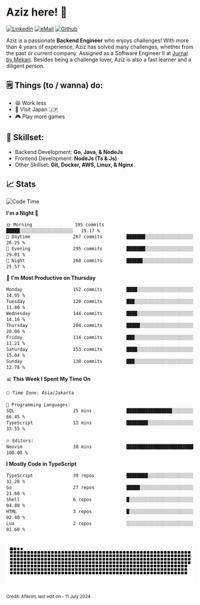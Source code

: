 # Aziz here! 👋

[![LinkedIn](https://img.shields.io/static/v1?message=afikrim&logo=linkedin&label=&color=0077B5&logoColor=white&labelColor=&style=for-the-badge)](https://www.linkedin.com/in/afikrim)
[![eMail](https://img.shields.io/static/v1?message=afikrim10@gmail.com&logo=gmail&label=&color=D14836&logoColor=white&labelColor=&style=for-the-badge)](mailto:afikrim10@gmail.com)
[![Github](https://komarev.com/ghpvc/?username=afikrim&label=Visitors&style=for-the-badge)](https://www.github.com/afikrim)

<!--Introduction-->
Aziz is a passionate **Backend Engineer** who enjoys challenges! With more than 4 years of experience, Aziz has solved many challenges, whether from the past or current company. Assigned as a Software Engineer II at [Jurnal by Mekari](https://jurnal.id). Besides being a challenge lover, Aziz is also a fast learner and a diligent person.

<!--Things TODO-->
## 🗒️ Things (to / wanna) do:

- 😆 Work less
- 🚀 Visit Japan 🇯🇵
- 🎮 Play more games

<!--Skillset-->
## 🏅 Skillset:

- Backend Development: **Go, Java, & NodeJs**
- Frontend Development: **NodeJs (Ts & Js)**
- Other Skillset: **Git, Docker, AWS, Linux, & Nginx**

## 📈 Stats  

<!--START_SECTION:waka-->
![Code Time](http://img.shields.io/badge/Code%20Time-1%2C549%20hrs%2021%20mins-blue)

**I'm a Night 🦉** 

```text
🌞 Morning                195 commits         █████░░░░░░░░░░░░░░░░░░░░   19.17 % 
🌆 Daytime                267 commits         ███████░░░░░░░░░░░░░░░░░░   26.25 % 
🌃 Evening                295 commits         ███████░░░░░░░░░░░░░░░░░░   29.01 % 
🌙 Night                  260 commits         ██████░░░░░░░░░░░░░░░░░░░   25.57 % 
```
📅 **I'm Most Productive on Thursday** 

```text
Monday                   152 commits         ████░░░░░░░░░░░░░░░░░░░░░   14.95 % 
Tuesday                  120 commits         ███░░░░░░░░░░░░░░░░░░░░░░   11.80 % 
Wednesday                144 commits         ████░░░░░░░░░░░░░░░░░░░░░   14.16 % 
Thursday                 204 commits         █████░░░░░░░░░░░░░░░░░░░░   20.06 % 
Friday                   114 commits         ███░░░░░░░░░░░░░░░░░░░░░░   11.21 % 
Saturday                 153 commits         ████░░░░░░░░░░░░░░░░░░░░░   15.04 % 
Sunday                   130 commits         ███░░░░░░░░░░░░░░░░░░░░░░   12.78 % 
```


📊 **This Week I Spent My Time On** 

```text
🕑︎ Time Zone: Asia/Jakarta

💬 Programming Languages: 
SQL                      25 mins             █████████████████░░░░░░░░   66.45 % 
TypeScript               13 mins             ████████░░░░░░░░░░░░░░░░░   33.55 % 

🔥 Editors: 
Neovim                   38 mins             █████████████████████████   100.00 % 
```

**I Mostly Code in TypeScript** 

```text
TypeScript               39 repos            ████████░░░░░░░░░░░░░░░░░   31.20 % 
Go                       27 repos            █████░░░░░░░░░░░░░░░░░░░░   21.60 % 
Shell                    6 repos             █░░░░░░░░░░░░░░░░░░░░░░░░   04.80 % 
HTML                     3 repos             █░░░░░░░░░░░░░░░░░░░░░░░░   02.40 % 
Lua                      2 repos             ░░░░░░░░░░░░░░░░░░░░░░░░░   01.60 % 
```




<!--END_SECTION:waka-->


<br clear="both">

<div align="center">
  <img src="https://raw.githubusercontent.com/afikrim/afikrim/output/snake.svg" alt="Snake animation" />
</div>


<sub>Credit: Afikrim, last edit on - 11 July 2024</sub>
